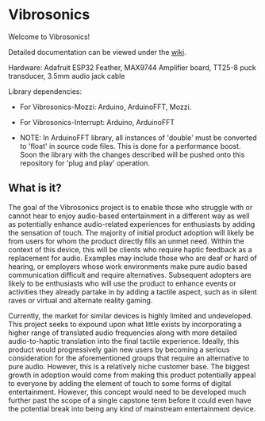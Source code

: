 # Vibrosonics
Welcome to Vibrosonics!

Detailed documentation can be viewed under the [wiki](https://github.com/udellc/Vibrosonics/wiki).

Hardware: Adafruit ESP32 Feather, MAX9744 Amplifier board, TT25-8 puck transducer, 3.5mm audio jack cable

Library dependencies:
 - For Vibrosonics-Mozzi: Arduino, ArduinoFFT, Mozzi.
  
 - For Vibrosonics-Interrupt: Arduino, ArduinoFFT 
  
 - NOTE: In ArduinoFFT library, all instances of 'double' must be converted to 'float' in source code files. This is done for a performance boost. Soon the library with the changes described will be pushed onto this repository for 'plug and play' operation.

## What is it?

The goal of the Vibrosonics project is to enable those who struggle with or cannot hear to enjoy audio-based entertainment in a different way as well as potentially enhance audio-related experiences for enthusiasts by adding the sensation of touch. The majority of initial product adoption will likely be from users for whom the product directly fills an unmet need. Within the context of this device, this will be clients who require haptic feedback as a replacement for audio. Examples may include those who are deaf or hard of hearing, or employers whose work environments make pure audio based communication difficult and require alternatives. Subsequent adopters are likely to be enthusiasts who will use the product to enhance events or activities they already partake in by adding a tactile aspect, such as in silent raves or virtual and alternate reality gaming. 

Currently, the market for similar devices is highly limited and undeveloped. This project seeks to expound upon what little exists by incorporating a higher range of translated audio frequencies along with more detailed audio-to-haptic translation into the final tactile experience. Ideally, this product would progressively gain new users by becoming a serious consideration for the aforementioned groups that require an alternative to pure audio. However, this is a relatively niche customer base. The biggest growth in adoption would come from making this product potentially appeal to everyone by adding the element of touch to some forms of digital entertainment. However, this concept would need to be developed much further past the scope of a single capstone term before it could even have the potential break into being any kind of mainstream entertainment device.
